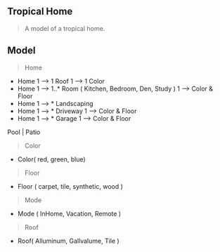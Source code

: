 Tropical Home
-------------
>A model of a tropical home.

Model
-----
>Home
* Home 1 --> 1 Roof 1 --> 1 Color
* Home 1 --> 1..* Room ( Kitchen, Bedroom, Den, Study ) 1 --> Color & Floor
* Home 1 --> * Landscaping
* Home 1 --> * Driveway 1 --> Color & Floor
* Home 1 --> * Garage 1 --> Color & Floor


Pool | Patio

>Color
* Color( red, green, blue) 

>Floor
* Floor ( carpet, tile, synthetic, wood )

>Mode
* Mode ( InHome, Vacation, Remote )

>Roof
* Roof( Alluminum, Gallvalume, Tile )